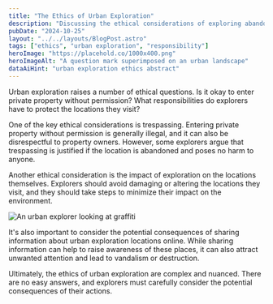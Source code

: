 ```yaml
---
title: "The Ethics of Urban Exploration"
description: "Discussing the ethical considerations of exploring abandoned and off-limits locations."
pubDate: "2024-10-25"
layout: "../../layouts/BlogPost.astro"
tags: ["ethics", "urban exploration", "responsibility"]
heroImage: "https://placehold.co/1000x400.png"
heroImageAlt: "A question mark superimposed on an urban landscape"
dataAiHint: "urban exploration ethics abstract"
---
```


Urban exploration raises a number of ethical questions. Is it okay to enter private property without permission? What responsibilities do explorers have to protect the locations they visit?

One of the key ethical considerations is trespassing. Entering private property without permission is generally illegal, and it can also be disrespectful to property owners. However, some explorers argue that trespassing is justified if the location is abandoned and poses no harm to anyone.

Another ethical consideration is the impact of exploration on the locations themselves. Explorers should avoid damaging or altering the locations they visit, and they should take steps to minimize their impact on the environment.

<img src="https://placehold.co/600x400.png" alt="An urban explorer looking at graffiti" data-ai-hint="urban explorer graffiti"/>

It's also important to consider the potential consequences of sharing information about urban exploration locations online. While sharing information can help to raise awareness of these places, it can also attract unwanted attention and lead to vandalism or destruction.

Ultimately, the ethics of urban exploration are complex and nuanced. There are no easy answers, and explorers must carefully consider the potential consequences of their actions.